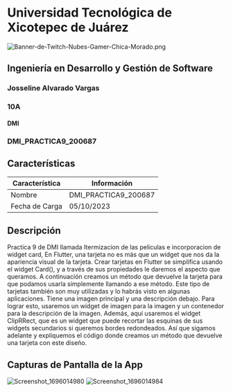 # Universidad Tecnológica de Xicotepec de Juárez

![Banner-de-Twitch-Nubes-Gamer-Chica-Morado.png](https://i.postimg.cc/15q3LFXF/Banner-de-Twitch-Nubes-Gamer-Chica-Morado.png)

## Ingeniería en Desarrollo y Gestión de Software
### Josseline Alvarado Vargas
### 10A
#### DMI
### DMI_PRACTICA9_200687

## Características
| Característica         | Información                                                              |
|------------------------|--------------------------------------------------------------------------|
| Nombre                 | DMI_PRACTICA9_200687                                     |
| Fecha de Carga         | 05/10/2023                                                                 |

## Descripción      

Practica 9 de DMI llamada Itermizacion de las peliculas e incorporacion de widget card, En Flutter, una tarjeta no es más que un widget que nos da la apariencia visual de la tarjeta. Crear tarjetas en Flutter se simplifica usando el widget Card(), y a través de sus propiedades le daremos el aspecto que queramos. A continuación creamos un método que devuelve la tarjeta para que podamos usarla simplemente llamando a ese método.
Este tipo de tarjetas también son muy utilizadas y lo habrás visto en algunas aplicaciones. Tiene una imagen principal y una descripción debajo. Para lograr esto, usaremos un widget de imagen para la imagen y un contenedor para la descripción de la imagen. Además, aquí usaremos el widget ClipRRect, que es un widget que puede recortar las esquinas de sus widgets secundarios si queremos bordes redondeados. Así que sigamos adelante y expliquemos el código donde creamos un método que devuelve una tarjeta con este diseño.

  
## Capturas de Pantalla de la App
![Screenshot_1696014980](https://github.com/JossAlvarado/DMI_Practica8_200687/assets/84793967/699b6acc-02c2-4382-9bd6-26f65fb6e4ee)
![Screenshot_1696014984](https://github.com/JossAlvarado/DMI_Practica8_200687/assets/84793967/df725527-bef7-4a0e-8b3a-433179cb0cbb)


